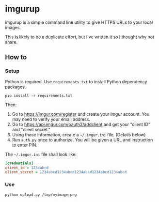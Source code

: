 # imgurup

imgurup is a simple command line utility to give HTTPS URLs to your local images.

This is likely to be a duplicate effort, but I've written it so I thought why not share.

## How to

### Setup

Python is required. Use `requirements.txt` to install Python dependency packages.

```
pip install -r requirements.txt
```

Then:

1. Go to <https://imgur.com/register> and create your Imgur account. You may need to verify your email address.
2. Go to <https://api.imgur.com/oauth2/addclient> and get your "client ID" and "client secret."
3. Using those information, create a `~/.imgur.ini` file. (Details below)
4. Run `auth.py` once to authorize. You will be given a URL and instruction to enter PIN.

The `~/.imgur.ini` file shall look like:

```ini
[credentials]
client_id = 1234abcd
client_secret = 1234abcd1234abcd1234abcd1234abcd1234abcd
```

### Use

```
python upload.py /tmp/myimage.png
```
